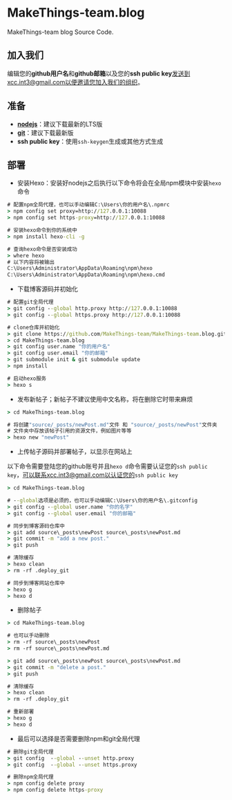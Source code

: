 # MakeThings-team.blog
MakeThings-team blog Source Code.



## 加入我们

编辑您的**github用户名**和**github邮箱**以及您的**ssh public key**发送到xcc.int3@gmail.com以便邀请您加入我们的组织。



## 准备

- [**nodejs**](https://nodejs.org/en/)：建议下载最新的LTS版
- [**git**](https://git-scm.com/)：建议下载最新版
- **ssh public key**：使用`ssh-keygen`生成或其他方式生成



## 部署

- 安装Hexo：安装好nodejs之后执行以下命令将会在全局npm模块中安装`hexo`命令

```bat
# 配置npm全局代理，也可以手动编辑C:\Users\你的用户名\.npmrc
> npm config set proxy=http://127.0.0.1:10088
> npm config set https-proxy=http://127.0.0.1:10088

# 安装hexo命令到你的系统中
> npm install hexo-cli -g

# 查询hexo命令是否安装成功
> where hexo
# 以下内容将被输出
C:\Users\Administrator\AppData\Roaming\npm\hexo
C:\Users\Administrator\AppData\Roaming\npm\hexo.cmd
```



- 下载博客源码并初始化

```bat
# 配置git全局代理
> git config --global http.proxy http://127.0.0.1:10088
> git config --global https.proxy http://127.0.0.1:10088

# clone仓库并初始化
> git clone https://github.com/MakeThings-team/MakeThings-team.blog.git
> cd MakeThings-team.blog
> git config user.name "你的用户名"
> git config user.email "你的邮箱"
> git submodule init & git submodule update
> npm install

# 启动hexo服务
> hexo s
```



- 发布新帖子；新帖子不建议使用中文名称，将在删除它时带来麻烦

```bat
> cd MakeThings-team.blog

# 将创建"source/_posts/newPost.md"文件 和 "source/_posts/newPost"文件夹
# 文件夹中存放该帖子引用的资源文件，例如图片等等
> hexo new "newPost"
```



- 上传帖子源码并部署帖子，以显示在网站上

以下命令需要登陆您的github账号并且`hexo d`命令需要认证您的`ssh public key`，可以联系xcc.int3@gmail.com以认证您的`ssh public key`

```bat
> cd MakeThings-team.blog

# --global选项是必须的，也可以手动编辑C:\Users\你的用户名\.gitconfig
> git config --global user.name "你的名字"
> git config --global user.email "你的邮箱"

# 同步到博客源码仓库中
> git add source\_posts\newPost source\_posts\newPost.md
> git commit -m "add a new post."
> git push

# 清除缓存
> hexo clean
> rm -rf .deploy_git

# 同步到博客网站仓库中
> hexo g
> hexo d
```



- 删除帖子

```bat
> cd MakeThings-team.blog

# 也可以手动删除
> rm -rf source\_posts\newPost
> rm -rf source\_posts\newPost.md

> git add source\_posts\newPost source\_posts\newPost.md
> git commit -m "delete a post."
> git push

# 清除缓存
> hexo clean
> rm -rf .deploy_git

# 重新部署
> hexo g
> hexo d
```



- 最后可以选择是否需要删除npm和git全局代理

```bat
# 删除git全局代理
> git config  --global --unset http.proxy
> git config  --global --unset https.proxy

# 删除npm全局代理
> npm config delete proxy
> npm config delete https-proxy
```